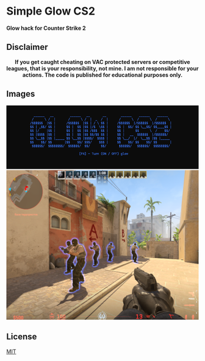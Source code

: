 # Simple Glow CS2
**Glow hack for Counter Strike 2**

## Disclaimer
<div style="text-align: center;">
    <strong>If you get caught cheating on VAC protected servers or competitive leagues, that is your responsibility, not mine. I am not responsible for your actions. The code is published for educational purposes only.</strong>
</div>

## Images 

![preview #1](Images/1.png)
![preview #2](Images/2.png)

## License
[MIT](https://github.com/capital0v/Vexium-Counter-Strike-Source/blob/main/LICENSE)